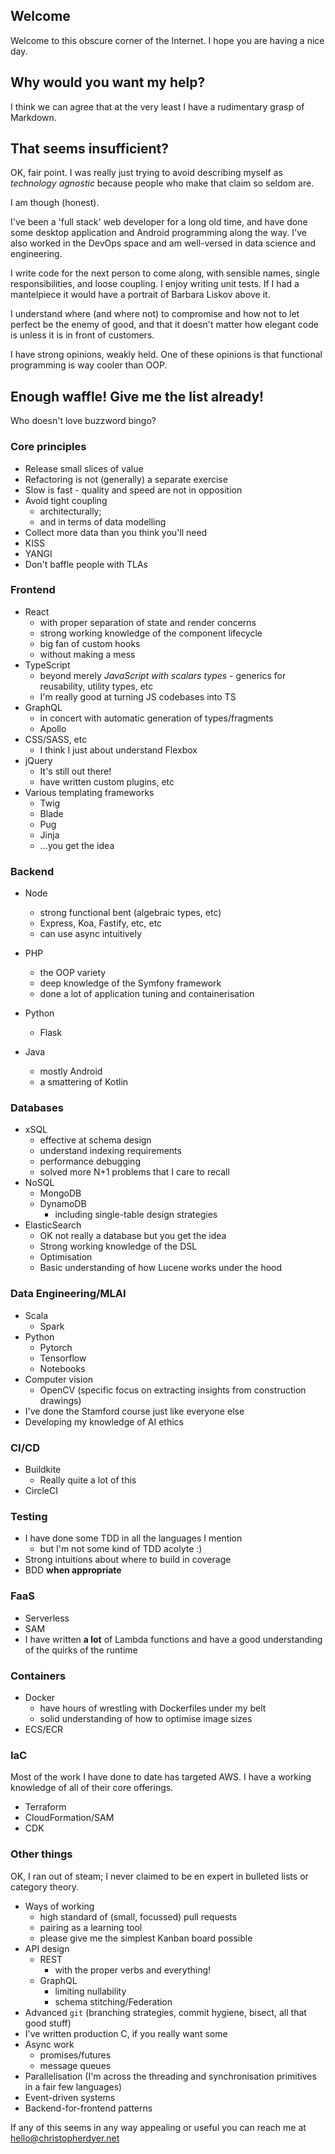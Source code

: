 ## Welcome

Welcome to this obscure corner of the Internet. I hope you are having a nice day.

## Why would you want my help?

I think we can agree that at the very least I have a rudimentary grasp of Markdown.

## That seems insufficient?

OK, fair point. I was really just trying to avoid describing myself as _technology agnostic_ because people who make that claim so seldom are.

I am though (honest).

I've been a 'full stack' web developer for a long old time, and have done some desktop application and Android programming along the way. I've also worked in the DevOps space and am well-versed in data science and engineering.

I write code for the next person to come along, with sensible names, single responsibilities, and loose coupling. I enjoy writing unit tests. If I had a mantelpiece it would have a portrait of Barbara Liskov above it.

I understand where (and where not) to compromise and how not to let perfect be the enemy of good, and that it doesn't matter how elegant code is unless it is in front of customers.

I have strong opinions, weakly held. One of these opinions is that functional programming is way cooler than OOP.

## Enough waffle! Give me the list already!

Who doesn't love buzzword bingo?

### Core principles
- Release small slices of value
- Refactoring is not (generally) a separate exercise
- Slow is fast - quality and speed are not in opposition
- Avoid tight coupling
  - architecturally;
  - and in terms of data modelling
- Collect more data than you think you'll need
- KISS
- YANGI
- Don't baffle people with TLAs

### Frontend
- React
  - with proper separation of state and render concerns
  - strong working knowledge of the component lifecycle
  - big fan of custom hooks
  - without making a mess
- TypeScript
  - beyond merely _JavaScript with scalars types_ - generics for reusability, utility types, etc
  - I'm really good at turning JS codebases into TS
- GraphQL
  - in concert with automatic generation of types/fragments
  - Apollo
- CSS/SASS, etc
  - I think I just about understand Flexbox
- jQuery
  - It's still out there!
  - have written custom plugins, etc
- Various templating frameworks
  - Twig
  - Blade
  - Pug
  - Jinja
  - ...you get the idea

### Backend
- Node
  - strong functional bent (algebraic types, etc)
  - Express, Koa, Fastify, etc, etc
  - can use async intuitively

- PHP
  - the OOP variety
  - deep knowledge of the Symfony framework
  - done a lot of application tuning and containerisation

- Python
  - Flask

- Java
  - mostly Android
  - a smattering of Kotlin

### Databases
- xSQL
  - effective at schema design
  - understand indexing requirements
  - performance debugging
  - solved more N+1 problems that I care to recall
- NoSQL
  - MongoDB
  - DynamoDB
    - including single-table design strategies
- ElasticSearch
  - OK not really a database but you get the idea
  - Strong working knowledge of the DSL
  - Optimisation
  - Basic understanding of how Lucene works under the hood

### Data Engineering/MLAI
- Scala
  - Spark
- Python
  - Pytorch
  - Tensorflow
  - Notebooks
- Computer vision
  - OpenCV (specific focus on extracting insights from construction drawings)
- I've done the Stamford course just like everyone else
- Developing my knowledge of AI ethics

### CI/CD
- Buildkite
  - Really quite a lot of this
- CircleCI

### Testing
- I have done some TDD in all the languages I mention
  - but I'm not some kind of TDD acolyte :)
- Strong intuitions about where to build in coverage
- BDD **when appropriate**

### FaaS
- Serverless
- SAM
- I have written **a lot** of Lambda functions and have a good understanding of the quirks of the runtime

### Containers
- Docker
  - have hours of wrestling with Dockerfiles under my belt
  - solid understanding of how to optimise image sizes
- ECS/ECR

### IaC
Most of the work I have done to date has targeted AWS. I have a working knowledge of all of their core offerings.
- Terraform
- CloudFormation/SAM
- CDK

### Other things

OK, I ran out of steam; I never claimed to be en expert in bulleted lists or category theory.

- Ways of working
  - high standard of (small, focussed) pull requests
  - pairing as a learning tool
  - please give me the simplest Kanban board possible
- API design
  - REST
    - with the proper verbs and everything!
  - GraphQL
    - limiting nullability
    - schema stitching/Federation
- Advanced `git` (branching strategies, commit hygiene, bisect, all that good stuff)
- I've written production C, if you really want some
- Async work
  - promises/futures
  - message queues
- Parallelisation (I'm across the threading and synchronisation primitives in a fair few languages)
- Event-driven systems
- Backend-for-frontend patterns

If any of this seems in any way appealing or useful you can reach me at [hello@christopherdyer.net](mailto:consult@christopherdyer.net)
